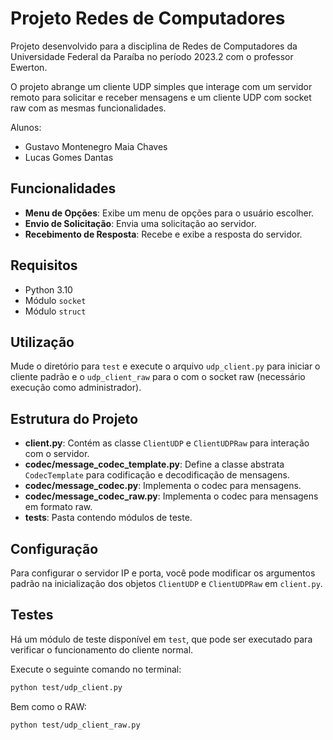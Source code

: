 # Projeto Redes de Computadores

Projeto desenvolvido para a disciplina de Redes de Computadores da Universidade Federal da Paraíba no período 2023.2 com o professor Ewerton.

O projeto abrange um cliente UDP simples que interage com um servidor remoto para solicitar e receber mensagens e um cliente UDP com socket raw com as mesmas funcionalidades.

Alunos:
- Gustavo Montenegro Maia Chaves 
- Lucas Gomes Dantas 

## Funcionalidades

- **Menu de Opções**: Exibe um menu de opções para o usuário escolher.
- **Envio de Solicitação**: Envia uma solicitação ao servidor.
- **Recebimento de Resposta**: Recebe e exibe a resposta do servidor.

## Requisitos

- Python 3.10
- Módulo `socket`
- Módulo `struct`

## Utilização

Mude o diretório para `test` e execute o arquivo `udp_client.py` para iniciar o cliente padrão e o `udp_client_raw` para o com o socket raw (necessário execução como administrador).

## Estrutura do Projeto

- **client.py**: Contém as classe `ClientUDP` e `ClientUDPRaw` para interação com o servidor.
- **codec/message_codec_template.py**: Define a classe abstrata `CodecTemplate` para codificação e decodificação de mensagens.
- **codec/message_codec.py**: Implementa o codec para mensagens.
- **codec/message_codec_raw.py**: Implementa o codec para mensagens em formato raw.
- **tests**: Pasta contendo módulos de teste.

## Configuração

Para configurar o servidor IP e porta, você pode modificar os argumentos padrão na inicialização dos objetos `ClientUDP` e `ClientUDPRaw` em `client.py`.

## Testes

Há um módulo de teste disponível em `test`, que pode ser executado para verificar o funcionamento do cliente normal.

Execute o seguinte comando no terminal:

```bash
python test/udp_client.py
```

Bem como o RAW:

```bash
python test/udp_client_raw.py
```
